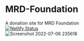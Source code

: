 # MRD-Foundation
A donation site for MRD Foundation
<br>
[![Netlify Status](https://api.netlify.com/api/v1/badges/57213495-3621-429a-831a-cf0af73349a6/deploy-status)](https://app.netlify.com/sites/mrd-foundation/deploys)
<br>
![Screenshot 2022-07-06 235618](https://user-images.githubusercontent.com/47440165/177614083-fb979059-bdb0-443b-a921-9eaa70f771e4.png)
